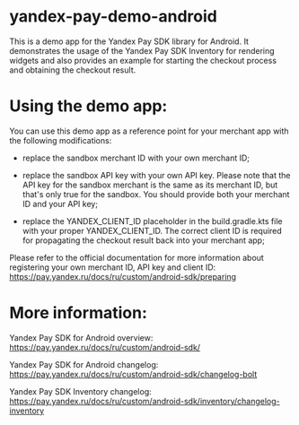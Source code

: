 # yandex-pay-demo-android

This is a demo app for the Yandex Pay SDK library for Android. It demonstrates the usage of the Yandex Pay SDK Inventory for rendering widgets and also provides an example for starting the checkout process and obtaining the checkout result.

# Using the demo app:

You can use this demo app as a reference point for your merchant app with the following modifications:

- replace the sandbox merchant ID with your own merchant ID;

- replace the sandbox API key with your own API key. Please note that the API key for the sandbox merchant is the same as its merchant ID, but that's only true for the sandbox. You should provide both your merchant ID and your API key;

- replace the YANDEX_CLIENT_ID placeholder in the build.gradle.kts file with your proper YANDEX_CLIENT_ID. The correct client ID is required for propagating the checkout result back into your merchant app;

Please refer to the official documentation for more information about registering your own merchant ID, API key and client ID: https://pay.yandex.ru/docs/ru/custom/android-sdk/preparing

# More information:

Yandex Pay SDK for Android overview: https://pay.yandex.ru/docs/ru/custom/android-sdk/

Yandex Pay SDK for Android changelog: https://pay.yandex.ru/docs/ru/custom/android-sdk/changelog-bolt

Yandex Pay SDK Inventory changelog: https://pay.yandex.ru/docs/ru/custom/android-sdk/inventory/changelog-inventory